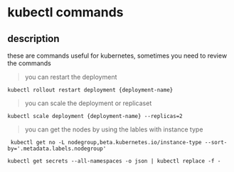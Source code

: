 # kubectl commands

## description

these are commands useful for kubernetes, sometimes you need to review the commands

> you can restart the deployment

```shell
kubectl rollout restart deployment {deployment-name}
```

> you can scale the deployment or replicaset

```shell
kubectl scale deployment {deployment-name} --replicas=2
```

> you can get the nodes by using the lables with instance type

```shell
 kubectl get no -L nodegroup,beta.kubernetes.io/instance-type --sort-by='.metadata.labels.nodegroup'
```

```shell
kubectl get secrets --all-namespaces -o json | kubectl replace -f -
```